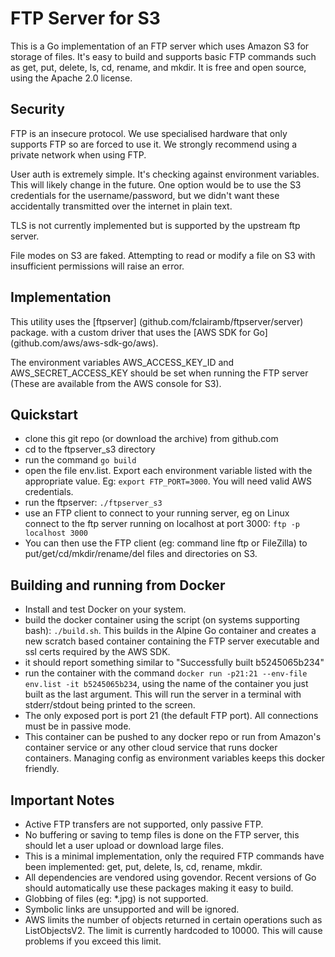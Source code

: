 # FTP Server for S3

This is a Go implementation of an FTP server which uses Amazon S3 for storage
of files.  It's easy to build and supports basic FTP commands such as get, put, 
delete, ls, cd, rename, and mkdir.  It is free and open source, using the 
Apache 2.0 license.

## Security

FTP is an insecure protocol.  We use specialised hardware that only supports 
FTP so are forced to use it.  We strongly recommend using a private network 
when using FTP.

User auth is extremely simple.  It's checking against environment variables.
This will likely change in the future.  One option would be to use the S3 
credentials for the username/password, but we didn't want these accidentally 
transmitted over the internet in plain text.

TLS is not currently implemented but is supported by the upstream ftp server.

File modes on S3 are faked.  Attempting to read or modify a file on S3 with
insufficient permissions will raise an error.

## Implementation

This utility uses the [ftpserver] (github.com/fclairamb/ftpserver/server) package. 
with a custom driver that uses the [AWS SDK for Go] (github.com/aws/aws-sdk-go/aws).

The environment variables AWS_ACCESS_KEY_ID and AWS_SECRET_ACCESS_KEY should
be set when running the FTP server (These are available from the AWS console for S3).

## Quickstart

* clone this git repo (or download the archive) from github.com
* cd to the ftpserver_s3 directory
* run the command `go build`
* open the file env.list.  Export each environment variable listed with the appropriate
value.  Eg: `export FTP_PORT=3000`.  You will need valid AWS credentials.
* run the ftpserver: `./ftpserver_s3`
* use an FTP client to connect to your running server, eg on Linux connect to the ftp
server running on localhost at port 3000: `ftp -p localhost 3000`
* You can then use the FTP client (eg: command line ftp or FileZilla) to 
put/get/cd/mkdir/rename/del files and directories on S3.

## Building and running from Docker

* Install and test Docker on your system.
* build the docker container using the script (on systems supporting bash): `./build.sh`.  This
builds in the Alpine Go container and creates a new scratch based container containing the FTP 
server executable and ssl certs required by the AWS SDK.
* it should report something similar to "Successfully built b5245065b234"
* run the container with the command `docker run -p21:21 --env-file env.list -it b5245065b234`, 
using the name of the container you just built as the last argument.  This will run the server
in a terminal with stderr/stdout being printed to the screen.
* The only exposed port is port 21 (the default FTP port).  All connections must be in passive mode.
* This container can be pushed to any docker repo or run from Amazon's container service or any
other cloud service that runs docker containers.  Managing config as environment variables keeps 
this docker friendly.

## Important Notes

* Active FTP transfers are not supported, only passive FTP.
* No buffering or saving to temp files is done on the FTP server, this 
should let a user upload or download large files.
* This is a minimal implementation, only the required FTP commands have been
implemented: get, put, delete, ls, cd, rename, mkdir.
* All dependencies are vendored using govendor.  Recent versions of Go
should automatically use these packages making it easy to build.
* Globbing of files (eg: *.jpg) is not supported.
* Symbolic links are unsupported and will be ignored.
* AWS limits the number of objects returned in certain operations such as 
ListObjectsV2.  The limit is currently hardcoded to 10000.  This will cause
problems if you exceed this limit.
